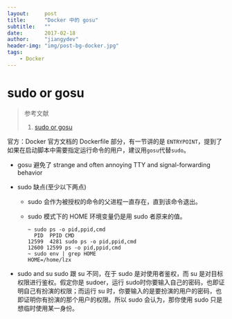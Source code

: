 ```yaml
---
layout:     post
title:      "Docker 中的 gosu"
subtitle:   ""
date:       2017-02-18
author:     "jiangydev"
header-img: "img/post-bg-docker.jpg"
tags:
    - Docker
---
```


# sudo or gosu

> 参考文献
>
> 1. [sudo or gosu](https://segmentfault.com/a/1190000004527476)

官方：Docker 官方文档的 Dockerfile 部分，有一节讲的是 `ENTRYPOINT`，提到了如果在启动脚本中需要指定运行命令的用户，建议用`gosu`代替`sudo`。

- gosu 避免了 strange and often annoying TTY and signal-forwarding behavior

- sudo 缺点(至少以下两点)

  - sudo 会作为被授权的命令的父进程一直存在，直到该命令退出。

  - sudo 模式下的 HOME 环境变量仍是用 sudo 者原来的值。

    ```
    ~ sudo ps -o pid,ppid,cmd
      PID  PPID CMD
    12599  4281 sudo ps -o pid,ppid,cmd
    12600 12599 ps -o pid,ppid,cmd
    ~ sudo env | grep HOME
    HOME=/home/lzx
    ```

- sudo and su
  sudo 跟 su 不同，在于 sudo 是对使用者鉴权，而 su 是对目标权限进行鉴权。假定你是 sudoer，运行 sudo时你要输入自己的密码，也即证明自己有扮演的权限；而运行 su 时，你要输入的是要扮演的用户的密码，也即证明你有扮演的那个用户的权限。所以 sudo 会认为，那你使用 sudo 只是想临时使用某一身份。

